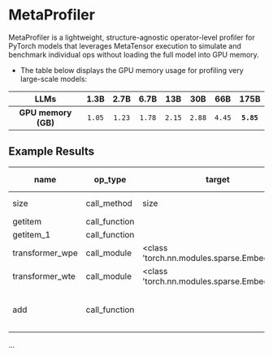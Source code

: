 # MetaProfiler
MetaProfiler is a lightweight, structure-agnostic operator-level profiler for PyTorch models that leverages MetaTensor execution to simulate and benchmark individual ops without loading the full model into GPU memory.

- The table below displays the GPU memory usage for profiling very large-scale models:

|        LLMs        |   1.3B   |   2.7B   |   6.7B   |   13B   |   30B   |    66B    |        175B        |
| :-----------------------: | :------: | :------: | :------: | :------: | :------: | :-------: | :-----------------: |
| **GPU memory (GB)** | `1.05` | `1.23` | `1.78` | `2.15` | `2.88` | `4.45` | **`5.85`** |

## Example Results

| name                               | op_type       | target                                           | shape                                                                                         |   time (ms) |
|------------------------------------|---------------|--------------------------------------------------|-----------------------------------------------------------------------------------------------|-------------|
| size                               | call_method   | size                                             | [torch.Size([4, 1024])]                                                                       |       0.01  |
| getitem                            | call_function | <built-in function getitem>                      | [torch.Size([1])]                                                                             |       0.003 |
| getitem_1                          | call_function | <built-in function getitem>                      | [torch.Size([1])]                                                                             |       0.009 |
| transformer_wpe                    | call_module   | <class 'torch.nn.modules.sparse.Embedding'>      | [torch.Size([4, 1024])]                                                                       |       0.038 |
| transformer_wte                    | call_module   | <class 'torch.nn.modules.sparse.Embedding'>      | [torch.Size([4, 1024])]                                                                       |       0.037 |
| add                                | call_function | <built-in function add>                          | [torch.Size([4, 1024, 768]), torch.Size([4, 1024, 768])]                                      |       0.048 |
...